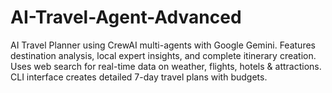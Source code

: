 # AI-Travel-Agent-Advanced
AI Travel Planner using CrewAI multi-agents with Google Gemini. Features destination analysis, local expert insights, and complete itinerary creation. Uses web search for real-time data on weather, flights, hotels &amp; attractions. CLI interface creates detailed 7-day travel plans with budgets.

